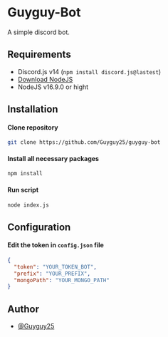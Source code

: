 # Guyguy-Bot

A simple discord bot.

## Requirements

- Discord.js v14 (`npm install discord.js@lastest`)
- [Download NodeJS](https://nodejs.org/en/download/)
- NodeJS v16.9.0 or hight

## Installation

#### Clone repository

```bash
git clone https://github.com/Guyguy25/guyguy-bot
```

#### Install all necessary packages

```bash
npm install
```

#### Run script

```bash
node index.js
```

## Configuration

#### Edit the token in `config.json` file

```json
{
  "token": "YOUR_TOKEN_BOT",
  "prefix": "YOUR_PREFIX",
  "mongoPath": "YOUR_MONGO_PATH"
}
```

## Author

- [@Guyguy25](https://github.com/Guyguy25)
